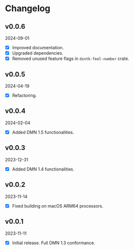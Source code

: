 # Changelog

## v0.0.6

2024-09-01

- [x] Improved documentation.
- [x] Upgraded dependencies.
- [x] Removed unused feature flags in `dsntk-feel-number` crate.

## v0.0.5

2024-04-19

- [x] Refactoring.

## v0.0.4

2024-02-04

- [x] Added DMN 1.5 functionalities.

## v0.0.3

2023-12-31

- [x] Added DMN 1.4 functionalities.

## v0.0.2

2023-11-14

- [x] Fixed building on macOS ARM64 processors.

## v0.0.1

2023-11-11

- [x] Initial release. Full DMN 1.3 conformance.
